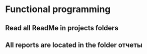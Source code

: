 # Functional programming

## Read all ReadMe in projects folders

## All reports are located in the folder отчеты
